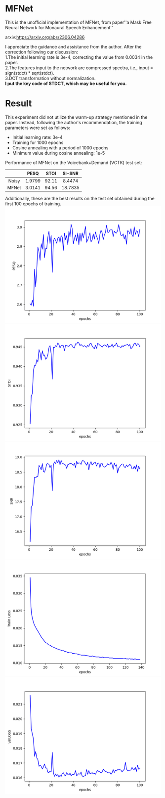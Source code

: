 # MFNet

This is the unofficial implementation of MFNet, from paper''a Mask Free Neural Network for Monaural Speech Enhancement''

arxiv:https://arxiv.org/abs/2306.04286

I appreciate the guidance and assistance from the author. After the correction following our discussion:<br>
1.The initial learning rate is 3e-4, correcting the value from 0.0034 in the paper.<br>
2.The features input to the network are compressed spectra, i.e., input = sign(stdct) * sqrt(stdct).<br>
3.DCT transformation without normalization.<br>
**I put the key code of STDCT, which may be useful for you.**

# Result

This experiment did not utilize the warm-up strategy mentioned in the paper. Instead, following the author's recommendation, the training parameters were set as follows:

- Initial learning rate: 3e-4
- Training for 1000 epochs
- Cosine annealing with a period of 1000 epochs
- Minimum value during cosine annealing: 1e-5

Performance of MFNet on the Voicebank+Demand (VCTK) test set:

|       |  PESQ  | STOI  | SI-SNR  |
| :---: | :----: | :---: | :-----: |
| Noisy | 1.9799 | 92.11 | 8.4474  |
| MFNet | 3.0141 | 94.56 | 18.7835 |

Additionally, these are the best results on the test set obtained during the first 100 epochs of training.<br>
![pesq](pesq.png)
![stoi](stoi.png)
![snr](snr.png)
![tr_loss](tr_loss.png)
![val_loss](val_loss.png)
